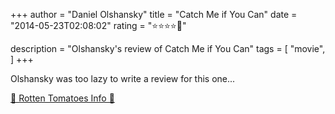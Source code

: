 +++
author = "Daniel Olshansky"
title = "Catch Me if You Can"
date = "2014-05-23T02:08:02"
rating = "⭐⭐⭐⭐🌟"

description = "Olshansky's review of Catch Me if You Can"
tags = [
    "movie",
]
+++


Olshansky was too lazy to write a review for this one...

[🍅 Rotten Tomatoes Info 🍅](https://www.rottentomatoes.com//m/catch_me_if_you_can)
